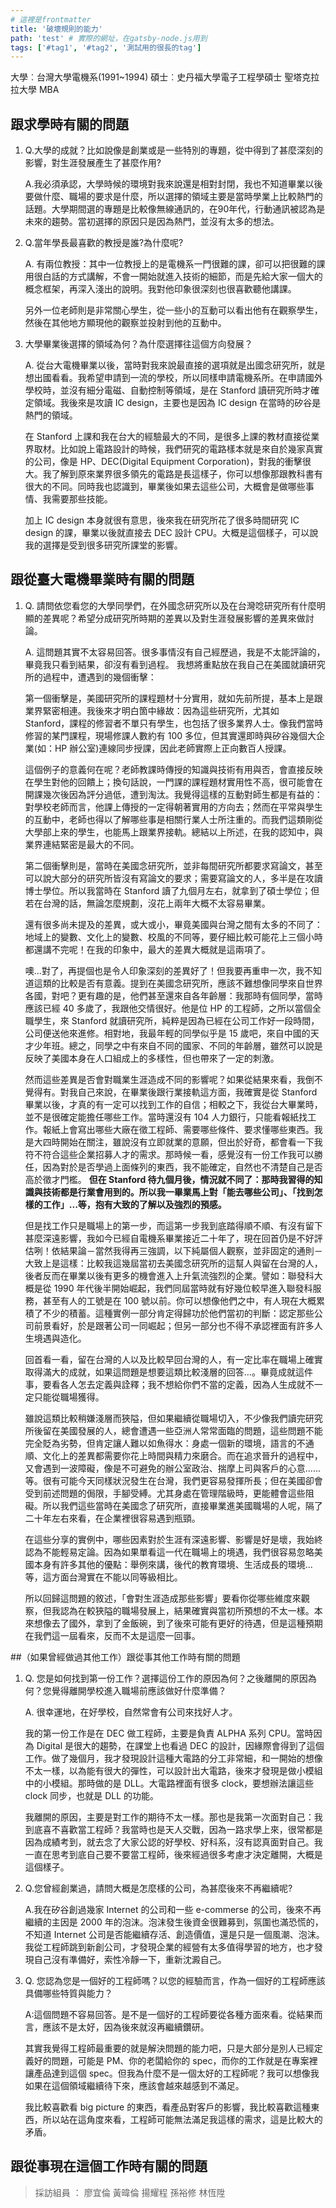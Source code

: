 ```yaml
---
# 這裡是frontmatter
title: '破壞規則的能力'
path: 'test' # 實際的網址，在gatsby-node.js用到
tags: ['#tag1', '#tag2', '測試用的很長的tag']
---
```


<!-- 用自訂的React component，有些限制，參照gatsby-config.js裡的連結 -->
<!-- children1不能用markdown，但可以用html tag -->
<presenter name='徐瑞廷' title='b80級系友' src='https://upload.wikimedia.org/wikipedia/zh/5/5f/Original_Doge_meme.jpg'>
    大學︰台灣大學電機系(1991~1994)
    碩士︰史丹福大學電子工程學碩士
    聖塔克拉拉大學 MBA
</presenter>

## 跟求學時有關的問題

<!-- 所有li會被換成能夠開關的component，換行很重要 -->

1. Q.大學的成就？比如說像是創業或是一些特別的專題，從中得到了甚麼深刻的影響，對生涯發展產生了甚麼作用?
   <p>
   A.我必須承認，大學時候的環境對我來說還是相對封閉，我也不知道畢業以後要做什麼、職場的要求是什麼，所以選擇的領域主要是當時學業上比較熱門的話題。大學期間選的專題是比較像無線通訊的，在90年代，行動通訊被認為是未來的趨勢。當初選擇的原因只是因為熱門，並沒有太多的想法。
   </p>

2. Q.當年學長最喜歡的教授是誰?為什麼呢?
   <p>
   A. 有兩位教授：其中一位教授上的是電機系一門很難的課，卻可以把很難的課用很白話的方式講解，不會一開始就進入技術的細節，而是先給大家一個大的概念框架，再深入淺出的說明。我對他印象很深刻也很喜歡聽他講課。

   另外一位老師則是非常關心學生，從一些小的互動可以看出他有在觀察學生，然後在其他地方顯現他的觀察並投射到他的互動中。
   </p>

3. 大學畢業後選擇的領域為何？為什麼選擇往這個方向發展？
   <p>
   A. 從台大電機畢業以後，當時對我來說最直接的選項就是出國念研究所，就是想出國看看。我希望申請到一流的學校，所以同樣申請電機系所。在申請國外學校時，並沒有細分電磁、自動控制等領域，是在 Stanford 讀研究所時才確定領域。我後來是攻讀 IC design，主要也是因為 IC design 在當時的矽谷是熱門的領域。

   在 Stanford 上課和我在台大的經驗最大的不同，是很多上課的教材直接從業界取材。比如說上電路設計的時候，我們研究的電路樣本就是來自於幾家真實的公司，像是 HP、DEC(Digital Equipment Corporation)，對我的衝擊很大。我了解到原來業界很多領先的電路是長這樣子，你可以想像那跟教科書有很大的不同。同時我也認識到，畢業後如果去這些公司，大概會是做哪些事情、我需要那些技能。

   加上 IC design 本身就很有意思，後來我在研究所花了很多時間研究 IC design 的課，畢業以後就直接去 DEC 設計 CPU。大概是這個樣子，可以說我的選擇是受到很多研究所課堂的影響。
   </p>

## 跟從臺大電機畢業時有關的問題

<!-- blockquote會被換成特殊的style -->

1. Q. 請問依您看您的大學同學們，在外國念研究所以及在台灣唸研究所有什麼明顯的差異呢？希望分成研究所時期的差異以及對生涯發展影響的差異來做討論。
   <p>
   A. 這問題其實不太容易回答。很多事情沒有自己經歷過，我是不太能評論的，畢竟我只看到結果，卻沒有看到過程。
   我想將重點放在我自己在美國就讀研究所的過程中，遭遇到的幾個衝擊：

   第一個衝擊是，美國研究所的課程題材十分實用，就如先前所提，基本上是跟業界緊密相連。我後來才明白箇中緣故：因為這些研究所，尤其如 Stanford，課程的修習者不單只有學生，也包括了很多業界人士。像我們當時修習的某門課程，現場修課人數約有 100 多位，但其實還即時與矽谷幾個大企業(如：HP 辦公室)連線同步授課，因此老師實際上正向數百人授課。

   這個例子的意義何在呢？老師教課時傳授的知識與技術有用與否，會直接反映在學生對他的回饋上；換句話說，一門課的課程題材實用性不高，很可能會在開課幾次後因為評分過低，遭到淘汰。我覺得這樣的互動對師生都是有益的：對學校老師而言，他課上傳授的一定得朝著實用的方向去；然而在平常與學生的互動中，老師也得以了解哪些事是相關行業人士所注重的。而我們這類剛從大學部上來的學生，也能馬上跟業界接軌。總結以上所述，在我的認知中，與業界連結緊密是最大的不同。

   第二個衝擊則是，當時在美國念研究所，並非每間研究所都要求寫論文，甚至可以說大部分的研究所皆沒有寫論文的要求；需要寫論文的人，多半是在攻讀博士學位。所以我當時在 Stanford 讀了九個月左右，就拿到了碩士學位；但若在台灣的話，無論怎麼規劃，沒花上兩年大概不太容易畢業。

   還有很多尚未提及的差異，或大或小，畢竟美國與台灣之間有太多的不同了：地域上的變數、文化上的變數、校風的不同等，要仔細比較可能花上三個小時都還講不完呢！在我的印象中，最大的差異大概就是這兩項了。

   噢...對了，再提個也是令人印象深刻的差異好了！但我要再重申一次，我不知道這類的比較是否有意義。提到在美國念研究所，應該不難想像同學來自世界各國，對吧？更有趣的是，他們甚至還來自各年齡層：我那時有個同學，當時應該已經 40 多歲了，我跟他交情很好。他是位 HP 的工程師，之所以當個全職學生，來 Stanford 就讀研究所，純粹是因為已經在公司工作好一段時間，公司便送他來進修。相對地，我最年輕的同學似乎是 15 歲吧，來自中國的天才少年班。總之，同學之中有來自不同的國家、不同的年齡層，雖然可以說是反映了美國本身在人口組成上的多樣性，但也帶來了一定的刺激。

   然而這些差異是否會對職業生涯造成不同的影響呢？如果從結果來看，我倒不覺得有。對我自己來說，在畢業後跟行業接軌這方面，我確實是從 Stanford 畢業以後，才真的有一定可以找到工作的自信；相較之下，我從台大畢業時，並不是很確定能擔任哪些工作。當時還沒有 104 人力銀行，只能看報紙找工作。報紙上會寫出哪些大廠在徵工程師、需要哪些條件、要求懂哪些東西。我是大四時開始在關注，雖說沒有立即就業的意願，但出於好奇，都會看一下我符不符合這些企業招募人才的需求。那時候一看，感覺沒有一份工作我可以勝任，因為對於是否學過上面條列的東西，我不能確定，自然也不清楚自己是否高於徵才門檻。 **但在 Stanford 待九個月後，情況就不同了：那時我習得的知識與技術都是行業會用到的。所以我一畢業馬上對「能去哪些公司」、「找到怎樣的工作」...等，抱有大致的了解以及強烈的預感。**

   但是找工作只是職場上的第一步，而這第一步我到底踏得順不順、有沒有留下甚麼深遠影響，我如今已經自電機系畢業接近二十年了，現在回首仍是不好評估咧！依結果論－當然我得再三強調，以下純屬個人觀察，並非固定的通則－大致上是這樣：比較我這幾屆當初去美國念研究所的這幫人與留在台灣的人，後者反而在畢業以後有更多的機會進入上升氣流強烈的企業。譬如：聯發科大概是從 1990 年代後半開始崛起，我們同屆當時就有好幾位較早進入聯發科服務，甚至有人的工號是在 100 號以前。你可以想像他們之中，有人現在大概累積了不少的積蓄。這種實例一部分肯定得歸功於他們當初的判斷：認定那些公司前景看好，於是跟著公司一同崛起；但另一部分也不得不承認裡面有許多人生境遇與造化。

   回首看一看，留在台灣的人以及比較早回台灣的人，有一定比率在職場上確實取得滿大的成就，如果這問題是想要這類比較淺層的回答...。畢竟成就這件事，要看各人怎去定義與詮釋；我不想給你們不當的定義，因為人生成就不一定只能從職場獲得。

   雖說這類比較稍嫌淺層而狹隘，但如果繼續從職場切入，不少像我們讀完研究
   所後留在美國發展的人，總會遭遇一些亞洲人常常面臨的問題，這些問題不能完全貶為劣勢，但肯定讓人難以如魚得水：身處一個新的環境，語言的不通順、文化上的差異都需要你花上時間與精力來磨合。而在追求晉升的過程中，又會遇到一波障礙，像是不可避免的辦公室政治、揣摩上司與客戶的心意......等。很有可能今天同樣狀況發生在台灣，我們更容易發揮所長；但在美國卻會受到前述問題的侷限，手腳受縛。尤其身處在管理階級時，更能體會這些阻礙。所以我們這些當時在美國念了研究所，直接畢業進美國職場的人呢，隔了二十年左右來看，在企業裡很容易遇到瓶頸。

   在這些分享的實例中，哪些因素對於生涯有深遠影響、影響是好是壞，我始終認為不能輕易定論。因為如果單看這一代在職場上的境遇，我們很容易忽略美國本身有許多其他的優點：舉例來講，後代的教育環境、生活成長的環境...等，這方面台灣實在不能以同等級相比。

   所以回歸這問題的敘述，「會對生涯造成那些影響」要看你從哪些維度來觀察，但我認為在較狹隘的職場發展上，結果確實與當初所預想的不太一樣。本來想像去了國外，拿到了金飯碗，到了後來可能有更好的待遇，但是這種預期在我們這一屆看來，反而不太是這麼一回事。
   </p>

##（如果曾經做過其他工作）跟從事其他工作時有關的問題

1. Q. 您是如何找到第一份工作？選擇這份工作的原因為何？之後離開的原因為何？您覺得離開學校進入職場前應該做好什麼準備？
   <p>
   A. 很幸運地，在好學校，自然常會有公司來找好人才。

   我的第一份工作是在 DEC 做工程師，主要是負責 ALPHA 系列 CPU。當時因為 Digital 是很大的趨勢，在課堂上也看過 DEC 的設計，因緣際會得到了這個工作。做了幾個月，我才發現設計這種大電路的分工非常細，和一開始的想像不太一樣，以為能有很大的彈性，可以設計出大電路，後來才發現是做小模組中的小模組。那時做的是 DLL。大電路裡面有很多 clock，要想辦法讓這些 clock 同步，也就是 DLL 的功能。

   我離開的原因，主要是對工作的期待不太一樣。那也是我第一次面對自己：我到底喜不喜歡當工程師？我當時也是天人交戰，因為一路求學上來，很常都是因為成績考到，就去念了大家公認的好學校、好科系，沒有認真面對自己。我一直在思考到底自己要不要當工程師，後來經過很多考慮才決定離開，大概是這個樣子。
   </p>

2. Q.您曾經創業過，請問大概是怎麼樣的公司，為甚麼後來不再繼續呢?
   <p>
   A.我在矽谷創過幾家 Internet 的公司和一些 e-commerse 的公司，後來不再繼續的主因是 2000 年的泡沫。泡沫發生後資金很難募到，氛圍也滿恐慌的，不知道 Internet 公司是否能繼續存活、創造價值，還是只是一個風潮、泡沫。我從工程師跳到新創公司，才發現企業的經營有太多值得學習的地方，也才發現自己沒有準備好，索性冷靜一下，重新沈澱自己。
   </p>

3. Q. 您認為您是一個好的工程師嗎？以您的經驗而言，作為一個好的工程師應該具備哪些特質與能力？
   <p>
   A:這個問題不容易回答。是不是一個好的工程師要從各種方面來看。從結果而言，應該不是太好，因為後來就沒再繼續鑽研。

   其實我覺得工程師最重要的就是解決問題的能力吧，只是大部分是別人已經定義好的問題，可能是 PM、你的老闆給你的 spec，而你的工作就是在專案裡讓產品達到這個 spec。但我為什麼不是一個太好的工程師呢？我可以想像我如果在這個領域繼續待下來，應該會越來越感到不滿足。

   我比較喜歡看 big picture 的東西，看產品對客戶的影響，我比較喜歡這種東西，所以站在這角度來看，工程師可能無法滿足我這樣的需求，這是比較大的矛盾。
   </p>

## 跟從事現在這個工作時有關的問題

> 採訪組員 ： 廖宜倫 黃暐倫 揚耀程 孫裕修 林恆陞
